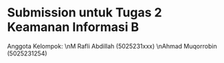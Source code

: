# Submission untuk Tugas 2 Keamanan Informasi B
Anggota Kelompok: 
\nM Rafli Abdillah (5025231xxx)
\nAhmad Muqorrobin (5025231254)
